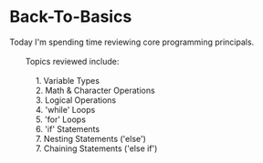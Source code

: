 # Back-To-Basics
Today I'm spending time reviewing core programming principals. 
<br><br>
&emsp;&emsp;Topics reviewed include:  
<br>&emsp;&emsp;&emsp; 1. Variable Types
<br>&emsp;&emsp;&emsp; 2. Math & Character Operations
<br>&emsp;&emsp;&emsp; 3. Logical Operations
<br>&emsp;&emsp;&emsp; 4. 'while' Loops
<br>&emsp;&emsp;&emsp; 5. 'for' Loops
<br>&emsp;&emsp;&emsp; 6. 'if' Statements
<br>&emsp;&emsp;&emsp; 7. Nesting Statements ('else')
<br>&emsp;&emsp;&emsp; 7. Chaining Statements ('else if')
